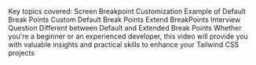 Key topics covered:
Screen Breakpoint Customization
Example of Default Break Points
Custom Default Break Points
Extend BreakPoints
Interview Question
Different between Default and Extended Break Points
Whether you're a beginner or an experienced developer, this video will provide you with valuable insights and practical skills to enhance your Tailwind CSS projects